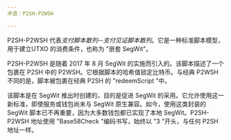 ```yaml
---
术语：P2SH-P2WSH

---
```

P2SH-P2WSH 代表*支付脚本散列--支付见证脚本散列*。它是一种标准脚本模型，用于建立UTXO 的消费条件，也称为 "嵌套 SegWit"。

P2SH-P2WSH 是随着 2017 年 8 月 SegWit 的实施而引入的。该脚本描述了一个包裹在 P2SH 中的 P2WSH。它根据脚本的哈希值锁定比特币。与经典 P2WSH 不同的是，脚本被包裹在经典 P2SH 的 "redeemScript "中。

该脚本是在 SegWit 推出时创建的，目的是促进 SegWit 的采用。它允许使用这一新标准，即使服务或钱包尚未与 SegWit 原生兼容。如今，使用这类封装的 SegWit 脚本已不再重要，因为大多数钱包都已实现了本地 SegWit。P2SH-P2WSH 地址使用 "Base58Check "编码书写，始终以 "3 "开头，与任何 P2SH 地址一样。
